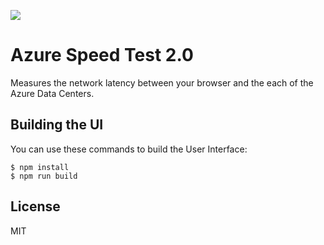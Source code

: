 ![](https://api.travis-ci.org/richorama/AzureSpeedTest2.svg?branch=master)

# Azure Speed Test 2.0

Measures the network latency between your browser and the each of the Azure Data Centers.

## Building the UI

You can use these commands to build the User Interface:

```
$ npm install
$ npm run build
```

## License 

MIT 
